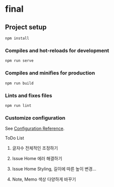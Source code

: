 # final

## Project setup
```
npm install
```

### Compiles and hot-reloads for development
```
npm run serve
```

### Compiles and minifies for production
```
npm run build
```

### Lints and fixes files
```
npm run lint
```

### Customize configuration
See [Configuration Reference](https://cli.vuejs.org/config/).




ToDo List

1. 글자수 전체적인 조정하기

2. Issue Home 에러 해결하기

3. Issue Home Styling, 길이에 따른 높이 변경...

4. Note, Memo 색상 다양하게 바꾸기
